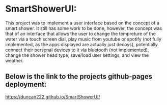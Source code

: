 # SmartShowerUI: 
This project was to implement a user interface based on the concept of a smart shower. It still has some work to be done, however, the concept was that of an interface that allows the user to change the tempreture of the water via a touch screen dial, play music from youtube or spotify (not fully implemented, as the apps displayed are actually just decoys), potentially connect their personal devices to it via bluetooth (not implemented), change the shower head type, save/load user settings, and view the weather.

## Below is the link to the projects github-pages deployment: 
https://duncan222.github.io/SmartShowerUI/
